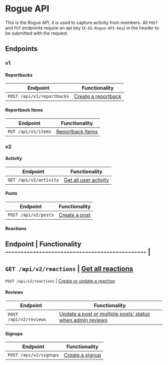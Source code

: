 # Rogue API
This is the Rogue API, it is used to capture activity from members.
All `POST` and `PUT` endpoints require an api key (`X-DS-Rogue-API-Key`) in the header to be submitted with the request. 

## Endpoints

### v1
#### Reportbacks
Endpoint                                       | Functionality                                           
---------------------------------------------- | --------------------------------------------------------
`POST /api/v1/reportbacks`                     | [Create a reportback](endpoints/reportbacks.md#reportbacks)

#### Reportback Items
Endpoint                                       | Functionality                                           
---------------------------------------------- | --------------------------------------------------------
`PUT /api/v1/items`                            | [Reportback Items](endpoints/reportbackitems.md#reportbackitems)


### v2
#### Activity
Endpoint                                       | Functionality                                           
---------------------------------------------- | --------------------------------------------------------
`GET /api/v2/activity`                         | [Get all user activity](endpoints/activity.md#activity)

#### Posts
Endpoint                                       | Functionality                                           
---------------------------------------------- | --------------------------------------------------------
`POST /api/v2/posts`                           | [Create a post](endpoints/posts.md#posts)

#### Reactions
Endpoint                                       | Functionality                                           
---------------------------------------------- | 
--------------------------------------------------------
`GET /api/v2/reactions`                       | [Get all reactions](endpoints/reactions.md#reactions)
--------------------------------------------------------
`POST /api/v2/reactions`                       | [Create or update a reaction](endpoints/reactions.md#reactions)

#### Reviews
Endpoint                                       | Functionality                                           
---------------------------------------------- | --------------------------------------------------------
`POST /api/v2/reviews`                         | [Update a post or multiple posts' status when admin reviews](endpoints/reviews.md#reviews)

#### Signups
Endpoint                                       | Functionality                                           
---------------------------------------------- | --------------------------------------------------------
`POST /api/v2/signups`                         | [Create a signup](endpoints/signups.md#signups)
